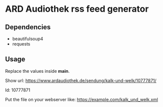 # ARD Audiothek rss feed generator

## Dependencies
 - beautifulsoup4
 - requests

## Usage

Replace the values inside __main__.

Show url: https://www.ardaudiothek.de/sendung/kalk-und-welk/10777871/

Id: 10777871

Put the file on your webserver like: https://example.com/kalk_und_welk.xml
